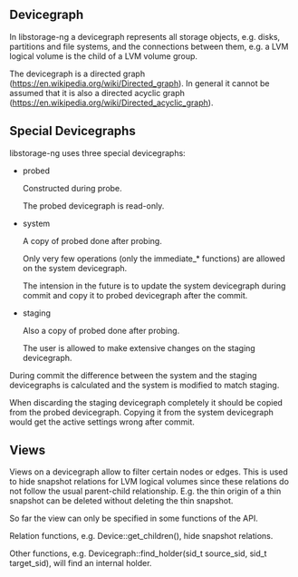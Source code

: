 
Devicegraph
-----------

In libstorage-ng a devicegraph represents all storage objects,
e.g. disks, partitions and file systems, and the connections between
them, e.g. a LVM logical volume is the child of a LVM volume group.

The devicegraph is a directed graph
(https://en.wikipedia.org/wiki/Directed_graph). In general it cannot
be assumed that it is also a directed acyclic graph
(https://en.wikipedia.org/wiki/Directed_acyclic_graph).



Special Devicegraphs
--------------------

libstorage-ng uses three special devicegraphs:


* probed

  Constructed during probe.

  The probed devicegraph is read-only.


* system

  A copy of probed done after probing.

  Only very few operations (only the immediate_* functions) are allowed on the
  system devicegraph.

  The intension in the future is to update the system devicegraph during
  commit and copy it to probed devicegraph after the commit.


* staging

  Also a copy of probed done after probing.

  The user is allowed to make extensive changes on the staging devicegraph.


During commit the difference between the system and the staging devicegraphs
is calculated and the system is modified to match staging.

When discarding the staging devicegraph completely it should be copied from
the probed devicegraph. Copying it from the system devicegraph would get the
active settings wrong after commit.



Views
-----

Views on a devicegraph allow to filter certain nodes or edges. This is
used to hide snapshot relations for LVM logical volumes since these
relations do not follow the usual parent-child relationship. E.g. the
thin origin of a thin snapshot can be deleted without deleting the
thin snapshot.

So far the view can only be specified in some functions of the API.

Relation functions, e.g. Device::get_children(), hide snapshot
relations.

Other functions, e.g. Devicegraph::find_holder(sid_t source_sid, sid_t
target_sid), will find an internal holder.

